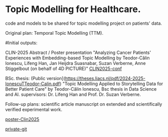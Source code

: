 # Topic Modelling for Healthcare.

code and models to be shared for topic modelling project on patients' data.

Original plan: Temporal Topic Modelling (TTM).

#Initial outputs: 

CLIN-2025 Abstract / Poster presentation "Analyzing Cancer Patients' Experiences with Embedding-based Topic Modelling
by Teodor-Călin Ionescu, Lifeng Han, Jan Heijdra Suasnabar, Suzan Verberne, Anne Stiggelbout (on behalf of 4D PICTURE)" [CLIN2025-conf](https://www.ccl.kuleuven.be/CLIN35/posters.html)

 BSc. thesis: 
(Public version](https://theses.liacs.nl/pdf/2024-2025-IonescuTTeodor-Calin.pdf)
"Topic Modelling Applied to Storytelling Data for Better Patient Care" by Teodor-Călin Ionescu, Bsc thesis in Data Science and AI. supervisors: Dr. Lifeng Han and Prof. Dr. Suzan Verberne.

Follow-up plans: scientific article manuscript on extended and scientifically verified experimental work.

[poster-Clin2025](https://github.com/aaronlifenghan/TM4health/blob/main/CLIN2025_TM4health.pdf)

[private-git](https://github.com/aaronlifenghan/TTM)
